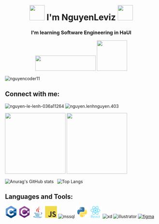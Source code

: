 <!--
**Nguyencoder11/Nguyencoder11** is a ✨ _special_ ✨ repository because its `README.md` (this file) appears on your GitHub profile.

Here are some ideas to get you started:

- 🔭 I’m currently working on ...
- 🌱 I’m currently learning ...
- 👯 I’m looking to collaborate on ...
- 🤔 I’m looking for help with ...
- 💬 Ask me about ...
- 📫 How to reach me: ...
- 😄 Pronouns: ...
- ⚡ Fun fact: ...
-->
<h1 align="center">
  <img src="http://petxinh.weebly.com/uploads/1/3/1/7/131737961/09ba6dbf97bdb9c01eac30f08896b959.gif" width="50" height="50"/>
  I'm NguyenLeviz 
  <img src="https://media.giphy.com/media/mGcNjsfWAjY5AEZNw6/giphy.gif" width="50" height="50"/>
</h1> 
<h3 align="center">
  I'm learning Software Engineering in HaUI
</h3>
<p align="center">
  <img src="https://media0.giphy.com/media/qEqiI3Oq7vBkoE236M/giphy.gif" width="200" height="50"/> 
  <img src="https://i.giphy.com/X2qe4fKcyFBRYnvgcI.webp" width="100" height="100"/> 
</p>

<p align="left">
  <img src="https://komarev.com/ghpvc/?username=Nguyencoder11&color=red" alt="nguyencoder11"/>
</p>

<h2 align="left">Connect with me:</h2>
<p align="left">
  <a href="https://linkedin.com/in/nguyen-le-lenh-036a11264" target="blank" style="text-decoration: none;">
    <img align="center" src="https://raw.githubusercontent.com/rahuldkjain/github-profile-readme-generator/master/src/images/icons/Social/linked-in-alt.svg" alt="nguyen-le-lenh-036a11264" height="30" width="40"/>
  </a>
  <a href="https://fb.com/nguyen.lenhnguyen.403" target="blank" style="text-decoration: none;">
    <img align="center" src="https://raw.githubusercontent.com/rahuldkjain/github-profile-readme-generator/master/src/images/icons/Social/facebook.svg" alt="nguyen.lenhnguyen.403" height="30" width="40"/>
  </a>
</p>

<p>
  <img src="https://i.giphy.com/zhYSVCirREeIZtONCI.webp" width="200" height="200"/>
  <img src="https://media3.giphy.com/media/xBTSwCTFkgfcdTjHMz/giphy.gif?cid=ecf05e47x674uahdxa1dw9lc3haea4dx74wvssehpy1lossx&ep=v1_gifs_related&rid=giphy.gif&ct=s" width="200" height="200"/>
</p>

![Anurag's GitHub stats](https://github-readme-stats.vercel.app/api?username=nguyencoder11&show_icons=true&theme=radical)
&nbsp;
![Top Langs](https://github-readme-stats.vercel.app/api/top-langs/?username=nguyencoder11&theme=radical)
<!--
<p><img align="left" src="https://github-readme-stats.vercel.app/api/top-langs?username=nguyencoder11&show_icons=true&locale=en&layout=compact" alt="nguyencoder11" /></p>
<p>&nbsp;<img align="center" src="https://github-readme-stats.vercel.app/api?username=nguyencoder11&show_icons=true&locale=en" alt="nguyencoder11" /></p>
-->
<h2 align="left">Languages and Tools:</h2>
<p align="left">
  <a href="https://www.w3schools.com/cpp/" target="_blank" rel="noreferrer" style="text-decoration: none;">
    <img src="https://raw.githubusercontent.com/devicons/devicon/master/icons/cplusplus/cplusplus-original.svg" alt="cplusplus" width="40" height="40"/>
  </a>
  <a href="https://www.w3schools.com/cs/" target="_blank" rel="noreferrer" style="text-decoration: none;">
    <img src="https://raw.githubusercontent.com/devicons/devicon/master/icons/csharp/csharp-original.svg" alt="csharp" width="40" height="40"/>
  </a>
  <!-- <a href="https://git-scm.com/" target="_blank" rel="noreferrer" style="text-decoration: none;">
    <img src="https://www.vectorlogo.zone/logos/git-scm/git-scm-icon.svg" alt="git" width="40" height="40"/>
  </a> -->
  <a href="https://www.java.com" target="_blank" rel="noreferrer" style="text-decoration: none;">
    <img src="https://raw.githubusercontent.com/devicons/devicon/master/icons/java/java-original.svg" alt="java" width="40" height="40"/>
  </a>
  <a href="https://developer.mozilla.org/en-US/docs/Web/JavaScript" target="_blank" rel="noreferrer" style="text-decoration: none;">
    <img src="https://raw.githubusercontent.com/devicons/devicon/master/icons/javascript/javascript-original.svg" alt="javascript" width="40" height="40"/>
  </a>
  <a href="https://www.microsoft.com/en-us/sql-server" target="_blank" rel="noreferrer" style="text-decoration: none;">
    <img src="https://www.svgrepo.com/show/303229/microsoft-sql-server-logo.svg" alt="mssql" width="40" height="40"/>
  </a>
  <a href="https://www.python.org" target="_blank" rel="noreferrer" style="text-decoration: none;">
    <img src="https://raw.githubusercontent.com/devicons/devicon/master/icons/python/python-original.svg" alt="python" width="40" height="40"/>
  </a>
  <a href="https://reactjs.org/" target="_blank" rel="noreferrer" style="text-decoration: none;">
    <img src="https://raw.githubusercontent.com/devicons/devicon/master/icons/react/react-original-wordmark.svg" alt="react" width="40" height="40"/>
  </a>
  <a href="https://www.adobe.com/products/xd.html" target="_blank" rel="noreferrer" style="text-decoration: none;">
    <img src="https://helpx.adobe.com/content/dam/help/mnemonics/xd_app_RGB_2017.svg" alt="xd" width="40" height="40"/>
  </a>
  <a href="https://www.adobe.com/in/products/illustrator.html" target="_blank" rel="noreferrer" style="text-decoration: none;">
    <img src="https://www.vectorlogo.zone/logos/adobe_illustrator/adobe_illustrator-icon.svg" alt="illustrator" width="40" height="40"/>
  </a>
  <a href="https://www.figma.com/" target="_blank" rel="noreferrer">
    <img src="https://www.vectorlogo.zone/logos/figma/figma-icon.svg" alt="figma" width="40" height="40"/>
  </a>
</p>

